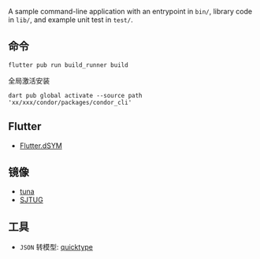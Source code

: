 A sample command-line application with an entrypoint in `bin/`, library code
in `lib/`, and example unit test in `test/`.


## 命令

```shell
flutter pub run build_runner build
```

全局激活安装

```shell
dart pub global activate --source path 'xx/xxx/condor/packages/condor_cli'
```

## Flutter

- [Flutter.dSYM](https://console.cloud.google.com/storage/browser/flutter_infra_release/flutter/)

## 镜像
- [tuna](https://mirrors.tuna.tsinghua.edu.cn/)
- [SJTUG](https://mirrors.sjtug.sjtu.edu.cn)

## 工具
- `JSON` 转模型: [quicktype](https://app.quicktype.io/?l=dart)